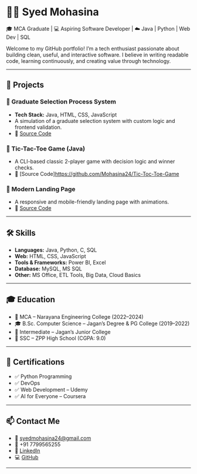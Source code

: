 # 👩‍💻 Syed Mohasina

🎓 MCA Graduate | 💻 Aspiring Software Developer | ☁️ Java | Python | Web Dev | SQL

Welcome to my GitHub portfolio! I’m a tech enthusiast passionate about building clean, useful, and interactive software. I believe in writing readable code, learning continuously, and creating value through technology.

---

## 🚀 Projects

### 🔹 Graduate Selection Process System
- **Tech Stack:** Java, HTML, CSS, JavaScript
- A simulation of a graduate selection system with custom logic and frontend validation.
- 🔗 [Source Code](https://github.com/YOUR-USERNAME/GraduateSelectionProject)

### 🔹 Tic-Tac-Toe Game (Java)
- A CLI-based classic 2-player game with decision logic and winner checks.
- 🔗 [Source Code]https://github.com/Mohasina24/Tic-Toc-Toe-Game

### 🔹 Modern Landing Page
- A responsive and mobile-friendly landing page with animations.
- 🔗 [Source Code](https://github.com/YOUR-USERNAME/LandingPage)

---

## 🛠️ Skills

- **Languages:** Java, Python, C, SQL  
- **Web:** HTML, CSS, JavaScript  
- **Tools & Frameworks:**  Power BI, Excel  
- **Database:** MySQL, MS SQL  
- **Other:** MS Office, ETL Tools, Big Data, Cloud Basics

---

## 🎓 Education

- 📘 MCA – Narayana Engineering College (2022–2024)  
- 🎓 B.Sc. Computer Science – Jagan’s Degree & PG College (2019–2022)  
- 🏫 Intermediate – Jagan’s Junior College  
- 🏅 SSC – ZPP High School (CGPA: 9.0)

---

## 📜 Certifications

- ✅ Python Programming 
- ✅ DevOps 
- ✅ Web Development – Udemy  
- ✅ AI for Everyone – Coursera  


---

## 📫 Contact Me

- 📧 syedmohasina24@gmail.com  
- 📱 +91 7799565255  
- 🔗 [LinkedIn](https://www.linkedin.com/in/mohasinasyed)  
- 💻 [GitHub](https://github.com/mohasinasyed)

---


